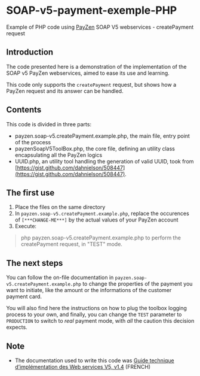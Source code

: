 # SOAP-v5-payment-exemple-PHP
Example of PHP code using [PayZen](https://payzen.eu/) SOAP V5 webservices - createPayment request


## Introduction
The code presented here is a demonstration of the implementation of the SOAP v5 PayZen webservices, aimed to ease its use and learning.

This code only supports the `createPayment` request, but shows how a PayZen request and its answer can be handled.


## Contents
This code is divided in three parts:
* payzen.soap-v5.createPayment.example.php, the main file, entry point of the process
* payzenSoapV5ToolBox.php, the core file, defining an utility class encapsulating all the PayZen logics
* UUID.php, an utility tool handling the generation of valid UUID, took from [https://gist.github.com/dahnielson/508447](https://gist.github.com/dahnielson/508447).


## The first use
1. Place the files on the same directory
2. In `payzen.soap-v5.createPayment.example.php`, replace the occurences of `[***CHANGE-ME***]` by the actual values of your PayZen account
3. Execute:
> php payzen.soap-v5.createPayment.example.php
to perform the createPayment request, in "TEST" mode.


## The next steps
You can follow the on-file documentation in `payzen.soap-v5.createPayment.example.php` to change the properties of the payment you want to initiate, like the amount or the informations of the customer payment card.

You will also find here the instructions on how to plug the toolbox logging process to your own, and finally, you can change the `TEST` parameter to `PRODUCTION` to switch to _real_ payment mode, with *all* the caution this decision expects.


## Note
* The documentation used to write this code was [Guide technique d’implémentation des Web services V5, v1.4](https://payzen.eu/wp-content/uploads/2015/09/Guide_technique_d_implementation_Webservice_V5_v1.4_Payzen.pdf) (FRENCH)




